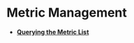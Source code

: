# Metric Management<a name="EN-US_TOPIC_0171212518"></a>

-   **[Querying the Metric List](querying-the-metric-list.md)**  


